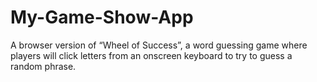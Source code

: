 # My-Game-Show-App
  A browser version of “Wheel of Success”, a word guessing game where players will click letters from an onscreen keyboard to try to guess a random phrase.
